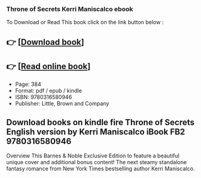 ### Throne of Secrets Kerri Maniscalco ebook

To Download or Read This book click on the link button below :

## 👉  [**[Download book](http://get-pdfs.com/download.php?group=book&from=github.com&id=696590&lnk=1063 "Download book")**]

## 👉  [**[Read online book](http://get-pdfs.com/download.php?group=book&from=github.com&id=696590&lnk=1063 "Read online book")**]


* Page: 384
* Format: pdf / epub / kindle
* ISBN: 9780316580946
* Publisher: Little, Brown and Company



## Download books on kindle fire Throne of Secrets English version by Kerri Maniscalco iBook FB2 9780316580946


Overview
This Barnes &amp; Noble Exclusive Edition to feature a beautiful unique cover and additional bonus content! The next steamy standalone fantasy romance from New York Times bestselling author Kerri Maniscalco.




